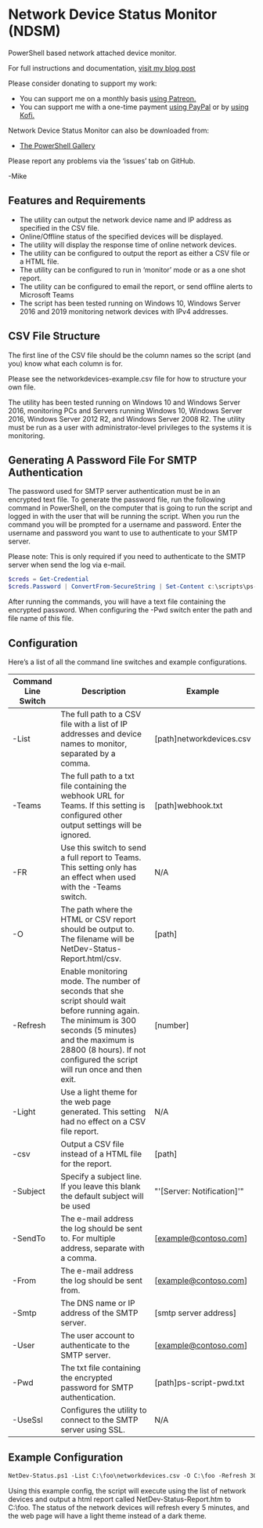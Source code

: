 # Network Device Status Monitor (NDSM)

PowerShell based network attached device monitor.

For full instructions and documentation, [visit my blog post](https://gal.vin/posts/network-device-status)

Please consider donating to support my work:

* You can support me on a monthly basis [using Patreon.](https://www.patreon.com/mikegalvin)
* You can support me with a one-time payment [using PayPal](https://www.paypal.me/digressive) or by [using Kofi.](https://ko-fi.com/mikegalvin)

Network Device Status Monitor can also be downloaded from:

* [The PowerShell Gallery](https://www.powershellgallery.com/packages/NetDev-Status)

Please report any problems via the ‘issues’ tab on GitHub.

-Mike

## Features and Requirements

* The utility can output the network device name and IP address as specified in the CSV file.
* Online/Offline status of the specified devices will be displayed.
* The utility will display the response time of online network devices.
* The utility can be configured to output the report as either a CSV file or a HTML file.
* The utility can be configured to run in ‘monitor’ mode or as a one shot report.
* The utility can be configured to email the report, or send offline alerts to Microsoft Teams
* The script has been tested running on Windows 10, Windows Server 2016 and 2019 monitoring network devices with IPv4 addresses.

## CSV File Structure

The first line of the CSV file should be the column names so the script (and you) know what each column is for.

Please see the networkdevices-example.csv file for how to structure your own file.

The utility has been tested running on Windows 10 and Windows Server 2016, monitoring PCs and Servers running Windows 10, Windows Server 2016, Windows Server 2012 R2, and Windows Server 2008 R2. The utility must be run as a user with administrator-level privileges to the systems it is monitoring.

## Generating A Password File For SMTP Authentication

The password used for SMTP server authentication must be in an encrypted text file. To generate the password file, run the following command in PowerShell, on the computer that is going to run the script and logged in with the user that will be running the script. When you run the command you will be prompted for a username and password. Enter the username and password you want to use to authenticate to your SMTP server.

Please note: This is only required if you need to authenticate to the SMTP server when send the log via e-mail.

``` powershell
$creds = Get-Credential
$creds.Password | ConvertFrom-SecureString | Set-Content c:\scripts\ps-script-pwd.txt
```

After running the commands, you will have a text file containing the encrypted password. When configuring the -Pwd switch enter the path and file name of this file.

## Configuration

Here’s a list of all the command line switches and example configurations.

| Command Line Switch | Description | Example |
| ------------------- | ----------- | ------- |
| -List | The full path to a CSV file with a list of IP addresses and device names to monitor, separated by a comma. | [path\]networkdevices.csv |
| -Teams | The full path to a txt file containing the webhook URL for Teams. If this setting is configured other output settings will be ignored. | [path\]webhook.txt |
| -FR |  Use this switch to send a full report to Teams. This setting only has an effect when used with the -Teams switch. | N/A |
| -O | The path where the HTML or CSV report should be output to. The filename will be NetDev-Status-Report.html/csv. | [path\] |
| -Refresh | Enable monitoring mode. The number of seconds that she script should wait before running again. The minimum is 300 seconds (5 minutes) and the maximum is 28800 (8 hours). If not configured the script will run once and then exit. | [number] |
| -Light | Use a light theme for the web page generated. This setting had no effect on a CSV file report. | N/A |
| -csv | Output a CSV file instead of a HTML file for the report. | [path\]|
| -Subject | Specify a subject line. If you leave this blank the default subject will be used | "'[Server: Notification]'" |
| -SendTo | The e-mail address the log should be sent to. For multiple address, separate with a comma. | [example@contoso.com] |
| -From | The e-mail address the log should be sent from. | [example@contoso.com] |
| -Smtp | The DNS name or IP address of the SMTP server. | [smtp server address] |
| -User | The user account to authenticate to the SMTP server. | [example@contoso.com] |
| -Pwd | The txt file containing the encrypted password for SMTP authentication. | [path\]ps-script-pwd.txt |
| -UseSsl | Configures the utility to connect to the SMTP server using SSL. | N/A |

## Example Configuration

``` txt
NetDev-Status.ps1 -List C:\foo\networkdevices.csv -O C:\foo -Refresh 300 -Light
```

Using this example config, the script will execute using the list of network devices and output a html report called NetDev-Status-Report.htm to C:\foo. The status of the network devices will refresh every 5 minutes, and the web page will have a light theme instead of a dark theme.

